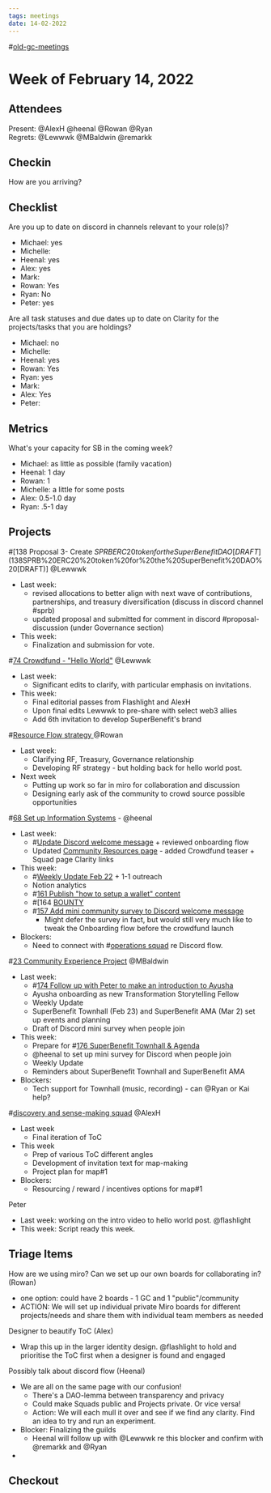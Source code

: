 ```yaml
---
tags: meetings
date: 14-02-2022
---
```

#[old-gc-meetings](/notes/general-circle/old-gc-meetings/old-gc-meetings.md) 
# Week of February 14, 2022
## Attendees
Present: @AlexH @heenal @Rowan  @Ryan  
Regrets: @Lewwwk @MBaldwin @remarkk 
## Checkin
How are you arriving?
## Checklist
Are you up to date on discord in channels relevant to your role(s)?
- Michael: yes
- Michelle:
- Heenal: yes
- Alex: yes
- Mark: 
- Rowan: Yes
- Ryan: No
- Peter: yes 

Are all task statuses and due dates up to date on Clarity for the projects/tasks that you are holdings?
- Michael: no
- Michelle:
- Heenal: yes
- Rowan: Yes
- Ryan: yes
- Mark: 
- Alex: Yes
- Peter:

## Metrics
What's your capacity for SB in the coming week?
- Michael: as little as possible (family vacation)
- Heenal: 1 day
- Rowan: 1
- Michelle: a little for some posts 
- Alex: 0.5-1.0 day
- Ryan: .5-1 day 

## Projects
#[138 Proposal 3- Create $SPRB ERC20 token for the SuperBenefit DAO [DRAFT](138%20Proposal%203-%20Create%20$SPRB%20ERC20%20token%20for%20the%20SuperBenefit%20DAO%20[DRAFT)] @Lewwwk 
- Last week: 
	- revised allocations to better align with next wave of contributions, partnerships, and treasury diversification (discuss in discord channel #sprb)
	- updated proposal and submitted for comment in discord #proposal-discussion (under Governance section)
- This week:
	- Finalization and submission for vote.

#[74 Crowdfund - "Hello World"](74%20Crowdfund%20-%20"Hello%20World") @Lewwwk 
- Last week:
	- Significant edits to clarify, with particular emphasis on invitations.
- This week:
	- Final editorial passes from Flashlight and AlexH
	- Upon final edits Lewwwk to pre-share with select web3 allies
	- Add 6th invitation to develop SuperBenefit's brand

#[Resource Flow strategy ](Resource%20Flow%20strategy%20) @Rowan  
- Last week:
	- Clarifying RF, Treasury, Governance relationship
	- Developing RF strategy - but holding back for hello world post. 
- Next week
	- Putting up work so far in miro for collaboration and discussion
	- Designing early ask of the community to crowd source possible opportunities 

#[68 Set up Information Systems](68%20Set%20up%20Information%20Systems) - @heenal 
- Last week:
	- #[Update Discord welcome message](Update%20Discord%20welcome%20message) + reviewed onboarding flow
	- Updated [Community Resources page](https://www.notion.so/superbenefit/Community-Resources-7842086e42064061b7d48709c151c93c) - added Crowdfund teaser + Squad page Clarity links
- This week: 
	- #[Weekly Update Feb 22](Weekly%20Update%20Feb%2022) + 1-1 outreach
	- Notion analytics 
	- #[161 Publish "how to setup a wallet" content ](161%20Publish%20"how%20to%20setup%20a%20wallet"%20content%20) 
	- #[164 [BOUNTY](164%20[BOUNTY)
	- #[157 Add mini community survey to Discord welcome message](157%20Add%20mini%20community%20survey%20to%20Discord%20welcome%20message)
		- Might defer the survey in fact, but would still very much like to tweak the Onboarding flow before the crowdfund launch
- Blockers:
	- Need to connect with #[operations squad](/notes/archive/clarity/Tags/operations%20squad.md) re Discord flow. 

#[23 Community Experience Project](23%20Community%20Experience%20Project) @MBaldwin 
- Last week: 
	- #[174 Follow up with Peter to make an introduction to Ayusha ](174%20Follow%20up%20with%20Peter%20to%20make%20an%20introduction%20to%20Ayusha%20) 
	- Ayusha onboarding as new Transformation Storytelling Fellow
	- Weekly Update
	- SuperBenefit Townhall (Feb 23) and SuperBenefit AMA (Mar 2) set up events and planning
	- Draft of Discord mini survey when people join 
- This week:
	- Prepare for #[176 SuperBenefit Townhall & Agenda](176%20SuperBenefit%20Townhall%20&%20Agenda) 
	- @heenal to set up mini survey for Discord when people join
	- Weekly Update
	- Reminders about SuperBenefit Townhall and SuperBenefit AMA
- Blockers:
	- Tech support for Townhall (music, recording) - can @Ryan  or Kai help?

#[discovery and sense-making squad](/notes/archive/clarity/Tags/discovery%20and%20sense-making%20squad.md) @AlexH 
- Last week
	- Final iteration of ToC 
- This week
	- Prep of various ToC different angles
	- Development of invitation text for map-making
	- Project plan for map#1
- Blockers:
	- Resourcing / reward / incentives options for map#1

Peter
- Last week: working on the intro video to hello world post. @flashlight 
- This week: Script ready this week. 

## Triage Items
How are we using miro? Can we set up our own boards for collaborating in? (Rowan)
- one option: could have 2 boards - 1 GC and 1 "public"/community
- ACTION: We will set up individual private Miro boards for different projects/needs and share them with individual team members as needed

Designer to beautify ToC (Alex)
- Wrap this up in the larger identity design. @flashlight to hold and prioritise the ToC first when a designer is found and engaged 

Possibly talk about discord flow (Heenal)
- We are all on the same page with our confusion!
	- There's a DAO-lemma between transparency and privacy
	- Could make Squads public and Projects private. Or vice versa!
	- Action: We will each mull it over and see if we find any clarity. Find an idea to try and run an experiment.
- Blocker: Finalizing the guilds 
	- Heenal will follow up with @Lewwwk re this blocker and confirm with @remarkk and @Ryan  
- 


## Checkout
